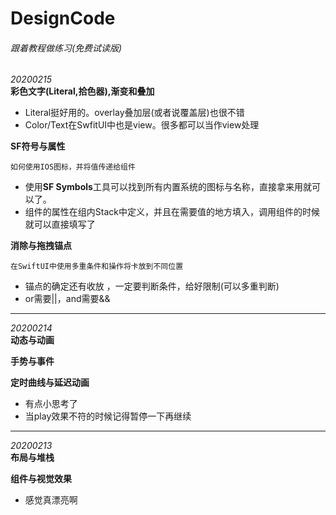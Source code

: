 DesignCode
====
###### 跟着教程做练习(免费试读版)

*20200215*  
**彩色文字(Literal,拾色器),渐变和叠加**

* Literal挺好用的。overlay叠加层(或者说覆盖层)也很不错
* Color/Text在SwfitUI中也是view。很多都可以当作view处理



**SF符号与属性**
```
如何使用IOS图标，并将值传递给组件
```
 
* 使用**SF Symbols**工具可以找到所有内置系统的图标与名称，直接拿来用就可以了。
* 组件的属性在组内Stack中定义，并且在需要值的地方填入，调用组件的时候就可以直接填写了



**消除与拖拽锚点**

```
在SwiftUI中使用多重条件和操作将卡放到不同位置
``` 
* 锚点的确定还有收放 ，一定要判断条件，给好限制(可以多重判断)
* or需要||，and需要&&
-------
*20200214*  
**动态与动画**



**手势与事件**



**定时曲线与延迟动画**
* 有点小思考了
* 当play效果不符的时候记得暂停一下再继续
-------
*20200213*  
**布局与堆栈**



**组件与视觉效果** 
* 感觉真漂亮啊